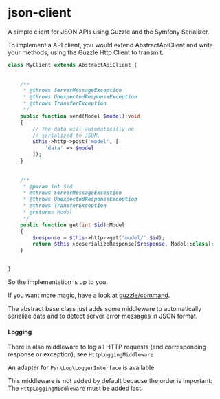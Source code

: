 # json-client

A simple client for JSON APIs using Guzzle and the Symfony 
Serializer.

To implement a API client, you would extend AbstractApiClient 
and write your methods, using the Guzzle Http Client to transmit.


```PHP
class MyClient extends AbstractApiClient {
    
    
    /**
     * @throws ServerMessageException
     * @throws UnexpectedResponseException
     * @throws TransferException
     */
    public function send(Model $model):void
    {
        // The data will automatically be 
        // serialized to JSON. 
        $this->http->post('model', [
            'data' => $model
        ]);
    }
    
    
    /**
     * @param int $id
     * @throws ServerMessageException
     * @throws UnexpectedResponseException
     * @throws TransferException
     * @returns Model 
     */
    public function get(int $id):Model
    {
        $response = $this->http->get('model/'.$id);
        return $this->deserializeResponse($response, Model::class);
    }


}
```

So the implementation is up to you. 

If you want more magic, have a look at [guzzle/command](https://github.com/guzzle/command).

The abstract base class just adds some middleware to automatically 
serialize data and to detect server error messages in JSON format.


#### Logging

There is also middleware to log all HTTP requests (and corresponding 
response or exception), see `HttpLoggingMiddleware` 

An adapter for `Psr\Log\LoggerInterface` is available.

This middleware is not added by default because the order is 
important: The `HttpLoggingMiddleware` must be added last.
